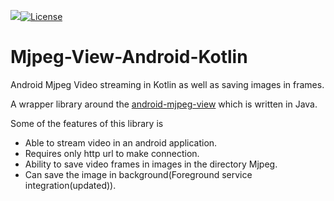 [![](https://jitpack.io/v/faizkhan12/mjpeg-view-android-kotlin.svg)](https://jitpack.io/#faizkhan12/mjpeg-view-android-kotlin)[![License](https://img.shields.io/badge/License-Apache%202.0-blue.svg)](https://opensource.org/licenses/Apache-2.0)

# Mjpeg-View-Android-Kotlin
Android Mjpeg Video streaming in Kotlin as well as saving images in frames.

A wrapper library around the [android-mjpeg-view](https://github.com/perthcpe23/android-mjpeg-view) which is written in Java.

Some of the features of this library is

- Able to stream video in an android application.
- Requires only http url to make connection.
- Ability to save video frames in images in the directory Mjpeg.
- Can save the image in background(Foreground service integration(updated)).




